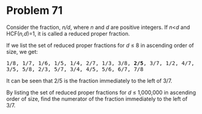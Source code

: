 # Problem 71 #

Consider the fraction, *n/d*, where *n* and *d* are positive integers. If
*n*&lt;*d* and HCF(*n,d*)=1, it is called a reduced proper fraction.

If we list the set of reduced proper fractions for *d* &le; 8 in ascending order
of size, we get:

<p style="font-family: monospace;">1/8, 1/7, 1/6, 1/5, 1/4, 2/7, 1/3, 3/8,
<b>2/5</b>, 3/7, 1/2, 4/7, 3/5, 5/8, 2/3, 5/7, 3/4, 4/5, 5/6, 6/7, 7/8</p>

It can be seen that 2/5 is the fraction immediately to the left of 3/7.

By listing the set of reduced proper fractions for *d* &le; 1,000,000 in
ascending order of size, find the numerator of the fraction immediately to the
left of 3/7.

